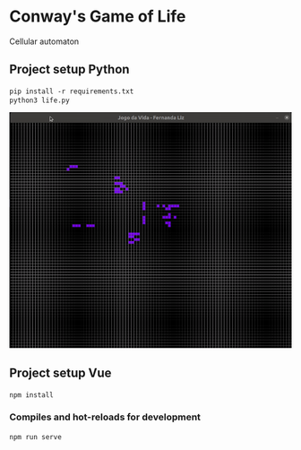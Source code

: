 # Conway's Game of Life
Cellular automaton
## Project setup Python
```
pip install -r requirements.txt
python3 life.py
```
![Autômoto celular em python por Fernanda Liz](src/assets/Jogo_da_vida_python.gif "Autômoto celular em python")

## Project setup Vue
```
npm install
```
<!-- ![Autômoto celular em Vue.JS por Fernanda Liz](src/assets/Jogo_da_vida_vue.gif "Autômoto celular em Vue") -->
### Compiles and hot-reloads for development
```
npm run serve
```

